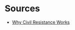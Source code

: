 # Sources

- [Why Civil Resistance Works](https://www.mitpressjournals.org/doi/abs/10.1162/isec.2008.33.1.7#.WMHLClUrKUk)